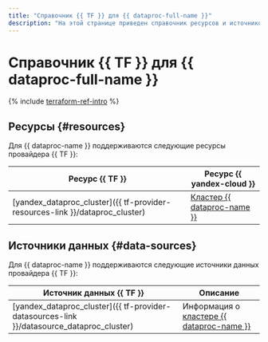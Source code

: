 ```yaml
---
title: "Справочник {{ TF }} для {{ dataproc-full-name }}"
description: "На этой странице приведен справочник ресурсов и источников данных провайдера {{ TF }}, которые поддерживаются для сервиса {{ dataproc-name }}."
---
```


# Справочник {{ TF }} для {{ dataproc-full-name }}

{% include [terraform-ref-intro](../_includes/terraform-ref-intro.md) %}

## Ресурсы {#resources}

Для {{ dataproc-name }} поддерживаются следующие ресурсы провайдера {{ TF }}:

| **Ресурс {{ TF }}** | **Ресурс {{ yandex-cloud }}** |
| --- | --- |
| [yandex_dataproc_cluster]({{ tf-provider-resources-link }}/dataproc_cluster) | [Кластер {{ dataproc-name }}](./concepts/index.md#resources) |

## Источники данных {#data-sources}

Для {{ dataproc-name }} поддерживаются следующие источники данных провайдера {{ TF }}:

| **Источник данных {{ TF }}** | **Описание** |
| --- | --- |
| [yandex_dataproc_cluster]({{ tf-provider-datasources-link }}/datasource_dataproc_cluster) | Информация о [кластере {{ dataproc-name }}](./concepts/index.md#resources) |